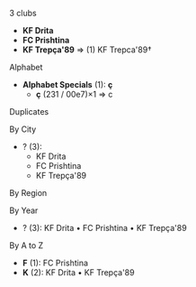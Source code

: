 3 clubs

- **KF Drita**
- **FC Prishtina**
- **KF Trepça'89** ⇒ (1) KF Trepca'89†




Alphabet

- **Alphabet Specials** (1):  **ç** 
  - **ç** (231 / 00e7)×1 ⇒ c




Duplicates





By City

- ? (3): 
  - KF Drita 
  - FC Prishtina 
  - KF Trepça'89 




By Region





By Year

- ? (3):   KF Drita • FC Prishtina • KF Trepça'89






By A to Z

- **F** (1): FC Prishtina
- **K** (2): KF Drita • KF Trepça'89





